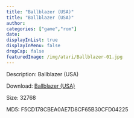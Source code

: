 ```yaml
---
title: "Ballblazer (USA)"
title: "Ballblazer (USA)"
author: 
categories: ["game","rom"]
date: 
displayInList: true
displayInMenu: false
dropCap: false
featuredImage: /img/atari/Ballblazer-01.jpg
---
```


Description: Ballblazer (USA)

Download: <a href="https://kknackGearCT.ctfile.com/fs/2629127-327667666" target = "_blank" rel = "nofollow" > Ballblazer (USA)</a>

Size: 32768

MD5: F5CD178CBEA0AE7D8CF65B30CFD04225

